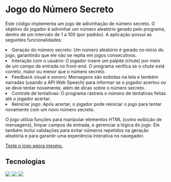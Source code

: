 <h1>Jogo do Número Secreto</h1>

<p>Este código implementa um jogo de adivinhação de número secreto. O objetivo do jogador é adivinhar um número aleatório gerado pelo programa, dentro de um intervalo de 1 a 100 (por padrão). A aplicação possui as seguintes funcionalidades:</p>  

<li>Geração do número secreto: Um número aleatório é gerado no início do jogo, garantindo que ele não se repita em jogos consecutivos.</li>
<li>Interação com o usuário: O jogador insere um palpite (chute) por meio de um campo de entrada no front-end. O programa verifica se o chute está correto, maior ou menor que o número secreto.</li>
<li>Feedback visual e sonoro: Mensagens são exibidas na tela e também narradas (usando a API Web Speech) para informar se o jogador acertou ou se deve tentar novamente, além de dicas sobre o número secreto.</li>
<li>Controle de tentativas: O programa rastreia o número de tentativas feitas até o jogador acertar.</li>
<li>Reiniciar jogo: Após acertar, o jogador pode reiniciar o jogo para tentar novamente com um novo número secreto.</li>

<p></p>

<p>O jogo utiliza funções para manipular elementos HTML (como exibição de mensagens), limpar campos de entrada, e gerenciar a lógica do jogo. Ele também inclui validações para evitar números repetidos na geração aleatória e para garantir uma experiência interativa no navegador.</p>


<a href="https://jogonumerosecreto-eosin-rho.vercel.app/" target="_blank">Teste o jogo agora mesmo.</a>

<h2>Tecnologias</h2>
<div>
  <img src="https://img.shields.io/badge/HTML-239120?style=for-the-badge&logo=html5&logoColor=white">
  <img src="https://img.shields.io/badge/CSS-239120?&style=for-the-badge&logo=css3&logoColor=white">
  <img src="https://img.shields.io/badge/JavaScript-F7DF1E?style=for-the-badge&logo=javascript&logoColor=black">
</div>
